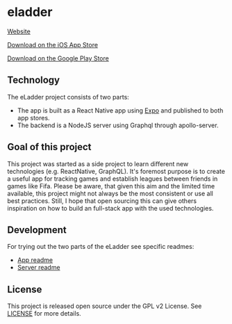 # eladder

[Website](https://eladder-app.com)

[Download on the iOS App Store](https://itunes.apple.com/de/app/eladder/id1109846671?l=en&mt=8)

[Download on the Google Play Store](https://play.google.com/store/apps/details?id=de.sebastianrehm.eladder&hl=en&pcampaignid=MKT-Other-global-all-co-prtnr-py-PartBadge-Mar2515-1)

## Technology

The eLadder project consists of two parts:

- The app is built as a React Native app using [Expo](https://expo.io) and published to both app stores.
- The backend is a NodeJS server using Graphql through apollo-server.

## Goal of this project

This project was started as a side project to learn different new technologies (e.g. ReactNative, GraphQL). It's foremost purpose is to create a useful app for tracking games and establish leagues between friends in games like Fifa. Please be aware, that given this aim and the limited time available, this project might not always be the most consistent or use all best practices. Still, I hope that open sourcing this can give others inspiration on how to build an full-stack app with the used technologies.

## Development

For trying out the two parts of the eLadder see specific readmes:

- [App readme](https://raw.githubusercontent.com/bastiRe/eladder/master/app/README.md)
- [Server readme](https://raw.githubusercontent.com/bastiRe/eladder/master/server/README.md)

## License

This project is released open source under the GPL v2 License. See [LICENSE](https://raw.githubusercontent.com/bastiRe/eladder/master/LICENSE) for more details.
